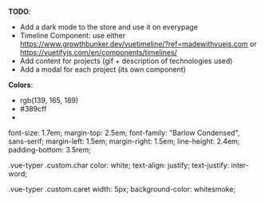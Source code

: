 **TODO**:

- Add a dark mode to the store and use it on everypage
- Timeline Component: use either https://www.growthbunker.dev/vuetimeline/?ref=madewithvuejs.com or
  https://vuetifyjs.com/en/components/timelines/
- Add content for projects (gif + description of technologies used)
- Add a modal for each project (its own component)

**Colors**:

- rgb(139, 165, 189)
- #389cff
-




 <!-- <vue-typer
          :text="[
            'Welcome to my website.\n\nI am a product manager and front-end developer at Finneo, a commercial real estate financing startup.\nMy background is in finance, but I have been learning programming on my own for the past 3 years.\nIt has been an extremely exctiting journey so far and I have enjoyed every single day of it.'
          ]"
          :repeat="0"
          :shuffle="false"
          initial-action="typing"
          :pre-type-delay="1200"
          :type-delay="10"
          :pre-erase-delay="2000"
          :erase-delay="250"
          erase-style="clear"
          :erase-on-complete="false"
          caret-animation="smooth"
        ></vue-typer> -->




  font-size: 1.7em;
  margin-top: 2.5em;
  font-family: "Barlow Condensed", sans-serif;
  margin-left: 1.5em;
  margin-right: 1.5em;
  line-height: 2.4em;
  padding-bottom: 3.5rem;


.vue-typer .custom.char 
  color: white;
  text-align: justify;
  text-justify: inter-word;


.vue-typer .custom.caret 
  width: 5px;
  background-color: whitesmoke;

